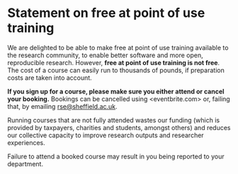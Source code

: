 # Statement on free at point of use training

We are delighted to be able to make free at point of use training available to the research community, to enable better software and more open, reproducible research. However, **free at point of use training is not free**. The cost of a course can easily run to thousands of pounds, if preparation costs are taken into account.

**If you sign up for a course, please make sure you either attend or cancel your booking.** Bookings can be cancelled using <eventbrite.com> or, failing that, by emailing <rse@sheffield.ac.uk>.

Running courses that are not fully attended wastes our funding (which is provided by taxpayers, charities and students, amongst others) and reduces our collective capacity to improve research outputs and researcher experiences.

Failure to attend a booked course may result in you being reported to your department.
